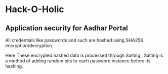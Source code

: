# Hack-O-Holic
## Application security for Aadhar Portal

All credentials like passwords and such are hashed using SHA256 encryption/decryption.

Here These encrypted hashed data is processed through Salting .
Salting is a method of adding random bits to each password instance before its hashing.
